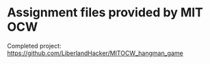 # Assignment files provided by MIT OCW

Completed project: https://github.com/LiberlandHacker/MITOCW_hangman_game
